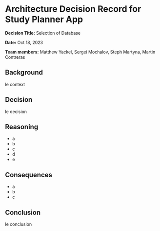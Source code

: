 # Architecture Decision Record for Study Planner App
**Decision Title:** Selection of Database

**Date:** Oct 18, 2023

**Team members:** Matthew Yackel, Sergei Mochalov, Steph Martyna, Martin Contreras

## Background
le context

## Decision
le decision

## Reasoning 
- a
- b
- c
- d
- e


## Consequences
- a
- b
- c

## Conclusion
le conclusion